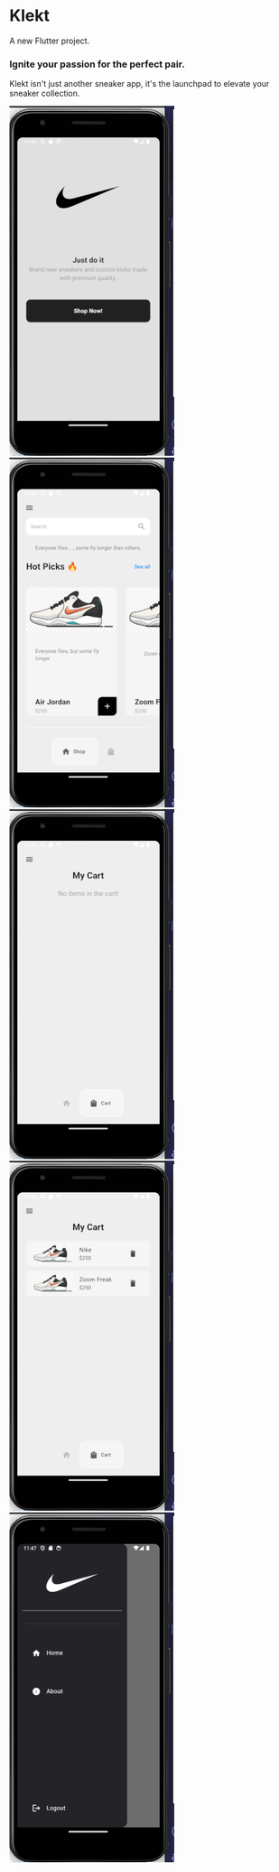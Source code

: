 # Klekt

A new Flutter project.

### Ignite your passion for the perfect pair.

Klekt isn't just another sneaker app, it's the launchpad to elevate your sneaker collection. 

!["Klekt Intro Page"](lib/images/klekt_intro.png)
!["Klekt Shop Page"](lib/images/klekt_shop.png)
!["Klekt Empty Cart Page"](lib/images/klekt_empty_cart.png)
!["Klekt Cart Page"](lib/images/klekt_cart.png)
!["Klekt logout Page"](lib/images/klekt_logout.png)